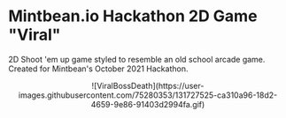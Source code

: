 
# Mintbean.io Hackathon 2D Game "Viral"
2D Shoot 'em up game styled to resemble an old school arcade game. Created for Mintbean's October 2021 Hackathon.

<div align='center'>
![ViralBossDeath](https://user-images.githubusercontent.com/75280353/131727525-ca310a96-18d2-4659-9e86-91403d2994fa.gif)     
</div>
